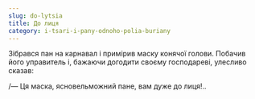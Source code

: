 ```yaml
---
slug: do-lytsia
title: До лиця
category: i-tsari-i-pany-odnoho-polia-buriany
---
```

Зібрався пан на карнавал і примірив маску конячої голови. Побачив його управитель і, бажаючи догодити своєму господареві, улесливо сказав:

/— Ця маска, ясновельможний пане, вам дуже до лиця!..
